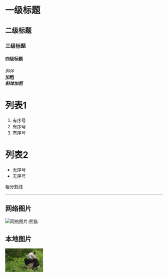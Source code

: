 # 一级标题

## 二级标题

### 三级标题

#### 四级标题
*斜体*  
**加粗**  
***斜体加粗***

# 列表1
1. 有序号
2. 有序号
3. 有序号

# 列表2
* 无序号
* 无序号  

粗分割线
***
## 网络图片
![网络图片:熊猫](http://e.hiphotos.baidu.com/baike/w%3D268%3Bg%3D0/sign=fc1aa3f7bc3eb13544c7b0bd9e25cfee/58ee3d6d55fbb2fb3f06d70d4f4a20a44623dc84.jpg)
## 本地图片
![本地图片:熊猫](./test.jpg)
